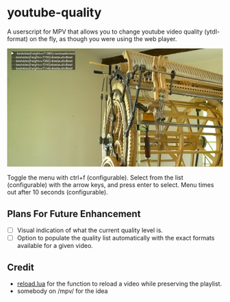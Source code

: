 # youtube-quality
A userscript for MPV that allows you to change youtube video quality (ytdl-format) on the fly, as though you were using the web player.

![screenshot](quality-menu.png)

Toggle the menu with ctrl+f (configurable).   Select from the list (configurable) with the arrow keys, and press enter to select.  Menu times out after 10 seconds (configurable).

## Plans For Future Enhancement
- [ ] Visual indication of what the current quality level is.
- [ ] Option to populate the quality list automatically with the exact formats available for a given video.

## Credit
- [reload.lua](https://github.com/4e6/mpv-reload/) for the function to reload a video while preserving the playlist.
- somebody on /mpv/ for the idea
